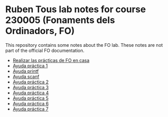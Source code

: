 # Ruben Tous lab notes for course 230005 (Fonaments dels Ordinadors, FO)
This repository contains some notes about the FO lab. These notes are not part of the official FO documentation.

- [Realizar las prácticas de FO en casa](docs/entorno_laboratorio_FO_en_casa.md)
- [Ayuda práctica 1](docs/first_steps.md)
- [Ayuda printf](docs/input_output_formatting.md)
- [Ayuda scanf](docs/scanf.md)
- [Ayuda práctica 2](docs/ayuda_sesion2.md)
- [Ayuda práctica 3](docs/ayuda_sesion3.md)
- [Ayuda práctica 4](docs/ayuda_sesion4.md)
- [Ayuda práctica 5](docs/ayuda_sesion5.md)
- [Ayuda práctica 6](docs/ayuda_sesion6.md)
- [Ayuda práctica 7](docs/ayuda_sesion7.md)
<!-- - [Ayuda proyecto DOMINOSA](docs/dominosa.md) -->










